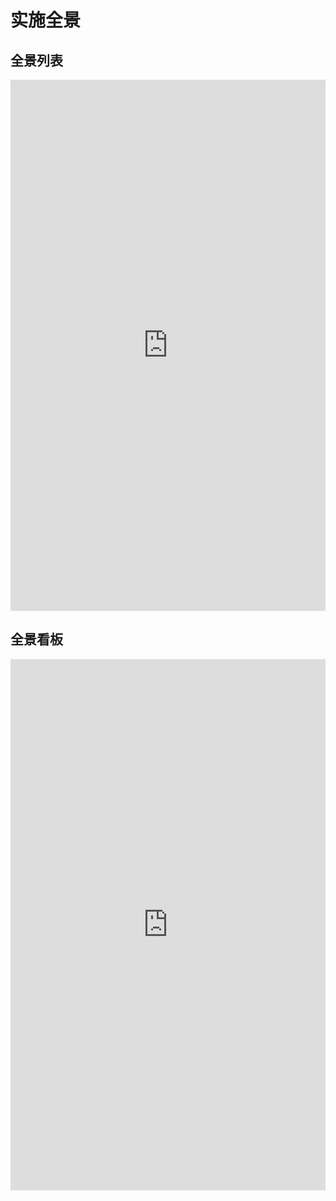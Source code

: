 # 实施全景
## 全景列表
<iframe  
    height=850
    width=100%
    src="https://openstone.feishu.cn/share/base/view/shrcndfiQN0CIwOctPyJMI6pL5f"  
    frameborder=0  
    allowfullscreen>
</iframe>

## 全景看板
<iframe  
    height=850
    width=100%
    src="https://openstone.feishu.cn/share/base/view/shrcnvqs5rCLPA5Ys4MvuGMzOO1"  
    frameborder=0  
    allowfullscreen>
</iframe>